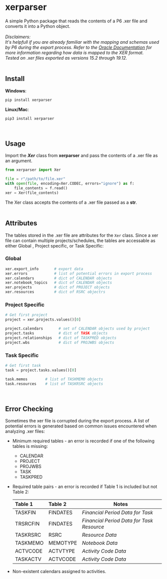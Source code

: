# xerparser

A simple Python package that reads the contents of a P6 .xer file and converts it into a Python object.  
<br>
*Disclaimers:  
It's helpfull if you are already familiar with the mapping and schemas used by P6 during the export process. 
Refer to the [Oracle Documentation]( https://docs.oracle.com/cd/F25600_01/English/Mapping_and_Schema/xer_import_export_data_map_project/index.htm) for more information regarding how data is mapped to the XER format.  
Tested on .xer files exported as versions 15.2 through 19.12.*  
<br>
## Install
**Windows**:
```bash
pip install xerparser
```
**Linux/Mac**: 
```bash
pip3 install xerparser
```
<br>  

## Usage  
Import the ***Xer*** class from **xerparser**  and pass the contents of a .xer file as an argument.  
```python
from xerparser import Xer

file = r"/path/to/file.xer"
with open(file, encoding=Xer.CODEC, errors="ignore") as f:
    file_contents = f.read()
xer = Xer(file_contents)
```
The Xer class accepts the contents of a .xer file passed as a **str**.  
<br>
## Attributes 
The tables stored in the .xer file are attributes for the `Xer` class. Since a xer file can contain multiple projects/schedules, the tables are accessable as either Global , Project specific, or Task Specific:
###  Global
  ```python
  xer.export_info       # export data
  xer.errors            # list of potential errors in export process
  xer.calendars         # dict of CALENDAR objects
  xer.notebook_topics   # dict of CALENDAR objects
  xer.projects          # dict of PROJECT objects
  xer.resources         # dict of RSRC objectrs
  ```  
### Project Specific
```python
# Get first project
project = xer.projects.values()[0]

project.calendars       # set of CALENDAR objects used by project
project.tasks           # dict of TASK objects
project.relationships   # dict of TASKPRED objects
project.wbs             # dict of PROJWBS objects
```
### Task Specific
```python
# Get first task
task = project.tasks.values()[0]

task.memos        # list of TASKMEMO objects
task.resources    # list of TASKRSRC objects
```
<br>

## Error Checking
Sometimes the xer file is corrupted during the export process. A list of potential errors is generated based on common issues encountered when analyzing .xer files:  
- Minimum required tables - an error is recorded if one of the following tables is missing:
  - CALENDAR
  - PROJECT
  - PROJWBS
  - TASK
  - TASKPRED  
- Required table pairs - an error is recorded if Table 1 is included but not Table 2:  
  
  | Table 1       | Table 2       | Notes    |
  | :----------- |:-------------|----------|
  | TASKFIN | FINDATES | *Financial Period Data for Task* |
  | TRSRCFIN | FINDATES | *Financial Period Data for Task Resource* |
  | TASKRSRC | RSRC | *Resource Data* |
  | TASKMEMO | MEMOTYPE | *Notebook Data* |
  | ACTVCODE | ACTVTYPE | *Activity Code Data* |
  | TASKACTV | ACTVCODE | *Activity Code Data* |

- Non-existent calendars assigned to activities.
